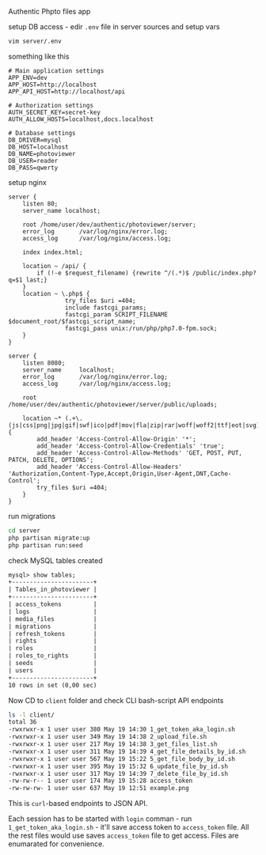 Authentic Phpto files app

setup DB access - edir `.env` file in server sources and setup vars

```bash
vim server/.env
```

something like this

```
# Main application settings
APP_ENV=dev
APP_HOST=http://localhost
APP_API_HOST=http://localhost/api

# Authorization settings
AUTH_SECRET_KEY=secret-key
AUTH_ALLOW_HOSTS=localhost,docs.localhost

# Database settings
DB_DRIVER=mysql
DB_HOST=localhost
DB_NAME=photoviewer
DB_USER=reader
DB_PASS=qwerty

```

setup nginx
```
server {
    listen 80;
    server_name localhost;

    root /home/user/dev/authentic/photoviewer/server;
    error_log       /var/log/nginx/error.log;
    access_log      /var/log/nginx/access.log;
    
    index index.html;
    
    location ~ /api/ {
        if (!-e $request_filename) {rewrite ^/(.*)$ /public/index.php?q=$1 last;}
    }
    location ~ \.php$ {
                try_files $uri =404;
                include fastcgi_params;
                fastcgi_param SCRIPT_FILENAME $document_root/$fastcgi_script_name;
                fastcgi_pass unix:/run/php/php7.0-fpm.sock;
    }
}

server {
    listen 8080;
    server_name     localhost;
    error_log       /var/log/nginx/error.log;
    access_log      /var/log/nginx/access.log;

    root            /home/user/dev/authentic/photoviewer/server/public/uploads;

    location ~* (.+\.(js|css|png|jpg|gif|swf|ico|pdf|mov|fla|zip|rar|woff|woff2|ttf|eot|svg))$ {
        add_header 'Access-Control-Allow-Origin' '*';
        add_header 'Access-Control-Allow-Credentials' 'true';
        add_header 'Access-Control-Allow-Methods' 'GET, POST, PUT, PATCH, DELETE, OPTIONS';
        add_header 'Access-Control-Allow-Headers' 'Authorization,Content-Type,Accept,Origin,User-Agent,DNT,Cache-Control';
        try_files $uri =404;
    }
}

```

run migrations

```bash
cd server
php partisan migrate:up
php partisan run:seed
```

check MySQL tables created
```txt
mysql> show tables;
+-----------------------+
| Tables_in_photoviewer |
+-----------------------+
| access_tokens         |
| logs                  |
| media_files           |
| migrations            |
| refresh_tokens        |
| rights                |
| roles                 |
| roles_to_rights       |
| seeds                 |
| users                 |
+-----------------------+
10 rows in set (0,00 sec)
```


Now CD to `client` folder and check CLI bash-script API endpoints
```bash
ls -l client/
total 36
-rwxrwxr-x 1 user user 380 May 19 14:30 1_get_token_aka_login.sh
-rwxrwxr-x 1 user user 349 May 19 14:38 2_upload_file.sh
-rwxrwxr-x 1 user user 217 May 19 14:38 3_get_files_list.sh
-rwxrwxr-x 1 user user 311 May 19 14:39 4_get_file_details_by_id.sh
-rwxrwxr-x 1 user user 567 May 19 15:22 5_get_file_body_by_id.sh
-rwxrwxr-x 1 user user 395 May 19 15:32 6_update_file_by_id.sh
-rwxrwxr-x 1 user user 317 May 19 14:39 7_delete_file_by_id.sh
-rw-rw-r-- 1 user user 174 May 19 15:28 access_token
-rw-rw-rw- 1 user user 637 May 19 12:51 example.png
```

This is `curl`-based endpoints to JSON API. 

Each session has to be started with `login` comman - run `1_get_token_aka_login.sh` - it'll save access token to `access_token` file. All the rest files would use saves `access_token` file to get access.
Files are enumarated for convenience.

